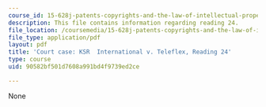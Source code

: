 ```yaml
---
course_id: 15-628j-patents-copyrights-and-the-law-of-intellectual-property-spring-2013
description: This file contains information regarding reading 24.
file_location: /coursemedia/15-628j-patents-copyrights-and-the-law-of-intellectual-property-spring-2013/90582bf501d7608a991bd4f9739ed2ce_MIT15_628JS13_read24.pdf
file_type: application/pdf
layout: pdf
title: 'Court case: KSR  International v. Teleflex, Reading 24'
type: course
uid: 90582bf501d7608a991bd4f9739ed2ce

---
```

None